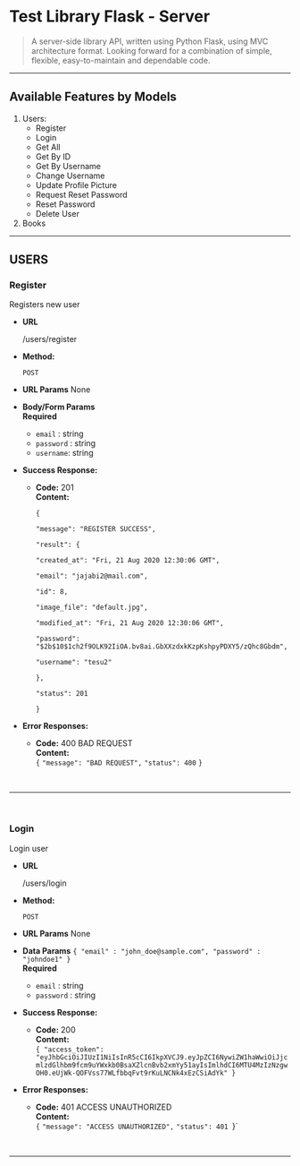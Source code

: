 # Test Library Flask - Server

> A server-side library API, written using Python Flask, using MVC architecture format. Looking forward for a combination of simple, flexible, easy-to-maintain and dependable code.

<hr>



## Available Features by Models

1. Users:
   - Register
   - Login
   - Get All
   - Get By ID
   - Get By Username
   - Change Username
   - Update Profile Picture
   - Request Reset Password
   - Reset Password
   - Delete User
2. Books

<hr>



## USERS

### Register

Registers new user

* **URL**

  /users/register

* **Method:**

  `POST`

* **URL Params**
  None

* **Body/Form Params**<br>
  **Required**

  - `email` : string
  - `password` : string
  - `username`: string


* **Success Response:**

  * **Code:** 201 <br />
    **Content:**<br>

    `{`

     `"message": "REGISTER SUCCESS",`

     `"result": {`

      `"created_at": "Fri, 21 Aug 2020 12:30:06 GMT",`

      `"email": "jajabi2@mail.com",`

      `"id": 8,`

      `"image_file": "default.jpg",`

      `"modified_at": "Fri, 21 Aug 2020 12:30:06 GMT",`

      `"password": "$2b$10$1ch2f9OLK92IiOA.bv8ai.GbXXzdxkKzpKshpyPDXY5/zQhc8Gbdm",`

      `"username": "tesu2"`

     `},`

     `"status": 201`

    `}`

* **Error Responses:**

  * **Code:** 400 BAD REQUEST<br />
    **Content:**<br>`{`
      `"message": "BAD REQUEST",`
      `"status": 400`
    `}`

    <br>

<hr>
<br>

### **Login**

  Login user

* **URL**

  /users/login

* **Method:**

  `POST`

* **URL Params**
  None

* **Data Params**
  `{ "email" : "john_doe@sample.com", "password" : "johndoe1" }`<br>
  **Required**

  - `email` : string
  - `password` : string


* **Success Response:**

  * **Code:** 200 <br />
    **Content:**<br>
    `{
    "access_token": "eyJhbGciOiJIUzI1NiIsInR5cCI6IkpXVCJ9.eyJpZCI6NywiZW1haWwiOiJjcmlzdGlhbm9fcm9uYWxkb0BsaXZlcnBvb2xmYy51ayIsImlhdCI6MTU4MzIzNzgwOH0.eUjWk-QOFVss77WLfbbqFvt9rKuLNCNk4xEzCSiAdYk"
    }`

* **Error Responses:**

  * **Code:** 401 ACCESS UNAUTHORIZED<br />
    **Content:**<br>`{`
      `"message": "ACCESS UNAUTHORIZED",`
      `"status": 401
    `}`

<br>

<hr>
<br>

